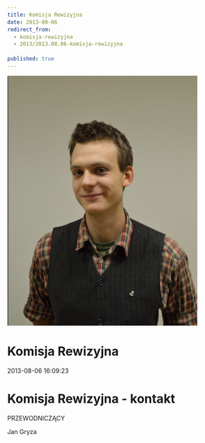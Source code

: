 ```yaml
---
title: Komisja Rewizyjna
date: 2013-08-06
redirect_from: 
  - komisja-rewizyjna
  - 2013/2013.08.06-komisja-rewizyjna

published: true
---
```



![/assets/posts/2013/2013-08-06-komisja-rewizyjna/Janek.png](/assets/posts/2013/2013-08-06-komisja-rewizyjna/Janek.png)

# Komisja Rewizyjna

<time>2013-08-06 16:09:23</time>


# Komisja Rewizyjna - kontakt

PRZEWODNICZĄCY


Jan Gryza




<!--{{json:{"created_date":"2013-08-06 16:09:23","publish_down":"0000-00-00 00:00:00","id":"5272"}}}-->